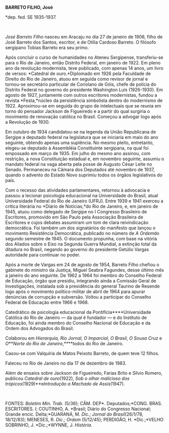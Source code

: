 **BARRETO FILHO, José**

\*dep. fed. SE 1935-1937.

 

*José Barreto Filho* nasceu em Aracaju no dia 27 de janeiro de 1908,
filho de José Barreto dos Santos, escritor, e de Otília Cardoso Barreto.
O filósofo sergipano Tobias Barreto era seu primo.

Após concluir o curso de humanidades no Ateneu Sergipense, transferiu-se
para o Rio de Janeiro, então Distrito Federal, em janeiro de 1922. Em
pleno ano da revolução modernista, teve publicado, com apenas 14 anos,
um livro de versos: *Catedral de ouro.*Diplomado em 1926 pela Faculdade
de Direito do Rio de Janeiro, atuou em seguida como revisor de jornal e
tornou-se secretário particular de Coriolano de Góis, chefe de polícia
do Distrito Federal no governo do presidente Washington Luís
(1926-1930). Em agosto de 1927, juntamente com outros escritores
modernistas, fundou a revista *Festa,*núcleo da persistência simbolista
dentro do modernismo de 1922. Aproximou-se em seguida do grupo de
intelectuais que se reunia em torno do pensador Jackson de Figueiredo e
a partir do qual surgiria o movimento de renovação católica no Brasil.
Começou a advogar logo após a Revolução de 1930.

Em outubro de 1934 candidatou-se na legenda da União Republicana de
Sergipe a deputado federal na legislatura que se iniciaria em maio do
ano seguinte, obtendo apenas uma suplência. No mesmo pleito, entretanto,
elegeu-se deputado à Assembléia Constituinte sergipana, na qual foi
empossado em março de 1935. Em julho do mesmo ano assinou, com
restrição, a nova Constituição estadual e, em novembro seguinte, assumiu
o mandato federal na vaga aberta pela posse de Augusto César Leite no
Senado. Permaneceu na Câmara dos Deputados até novembro de 1937, quando
o advento do Estado Novo suprimiu todos os órgãos legislativos do país.

Com o recesso das atividades parlamentares, retornou à advocacia e
passou a lecionar psicologia educacional na Universidade do Brasil,
atual Universidade Federal do Rio de Janeiro (UFRJ). Entre 1939 e 1941
exerceu a crítica literária no *Diário de Notícias,*do Rio de Janeiro,
e, em janeiro de 1945, atuou como delegado de Sergipe no I Congresso
Brasileiro de Escritores, promovido em São Paulo pela Associação
Brasileira de Escritores e cujos debates assumiram um tom de clara
reivindicação democrática. Foi também um dos signatários do manifesto
que lançou o movimento Resistência Democrática, publicado no número de
*A Ordem*do segundo semestre de 1945. O documento propunha, com base na
vitória dos Aliados sobre o Eixo na Segunda Guerra Mundial, a extinção
total da ditadura no Brasil, negando ao governo do presidente Getúlio
Vargas autoridade para continuar no poder.

Após a morte de Vargas em 24 de agosto de 1954, Barreto Filho chefiou o
gabinete do ministro da Justiça, Miguel Seabra Fagundes, desse último
mês a janeiro do ano seguinte. De 1962 a 1964 foi membro do Conselho
Federal de Educação, órgão que presidiu, integrando ainda a Comissão
Geral de Investigações, instalada sob a presidência do general Taurino
de Resende logo após o movimento político-militar de abril de 1964 para
apurar denúncias de corrupção e subversão. Voltou a participar do
Conselho Federal de Educação entre 1966 e 1968.

Catedrático de psicologia educacional da Pontifícia****Universidade
Católica do Rio de Janeiro — da qual é fundador — e do Instituto de
Educação, foi ainda membro do Conselho Nacional de Educação e da Ordem
dos Advogados do Brasil.

Colaborou em *Hierarquia, Rio Jornal, O Imparcial, O Brasil*, *O Sousa
Cruz* e *O****Norte do Rio de Janeiro*,****todos do Rio de Janeiro.

Casou-se com Valquíria de Matos Peixoto Barreto, de quem teve 12 filhos.

Faleceu no Rio de Janeiro no dia 17 de dezembro de 1983.

Além de ensaios sobre Jackson de Figueiredo, Farias Brito e Sílvio
Romero, publicou *Catedral de ouro*(1922), *Sob o olhar malicioso dos
trópicos*(1929)**e*Introdução a Machado de Assis*(1947).

 

FONTES: *Boletim Min. Trab.* (5/36); CÂM. DEP*. Deputados;*CONG. BRAS.
ESCRITORES. *I*; COUTINHO, A. *Brasil; Diário do Congresso Nacional;
Grande encic. Delta;*GUARANÁ, M. *Dic.; Jornal do Brasil*(26/1/78,
18/12/83); MENESES, R. *Dic.; Ordem* (5/12/45); PERDIGÃO, H.
*Dic.;*VELHO SOBRINHO, J. *Dic.;*WYNNE, J. *História.*

 
